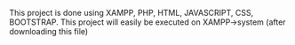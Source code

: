 This project is done using XAMPP, PHP, HTML, JAVASCRIPT, CSS, BOOTSTRAP. 
This project will easily be executed on XAMPP->system (after downloading this file)
